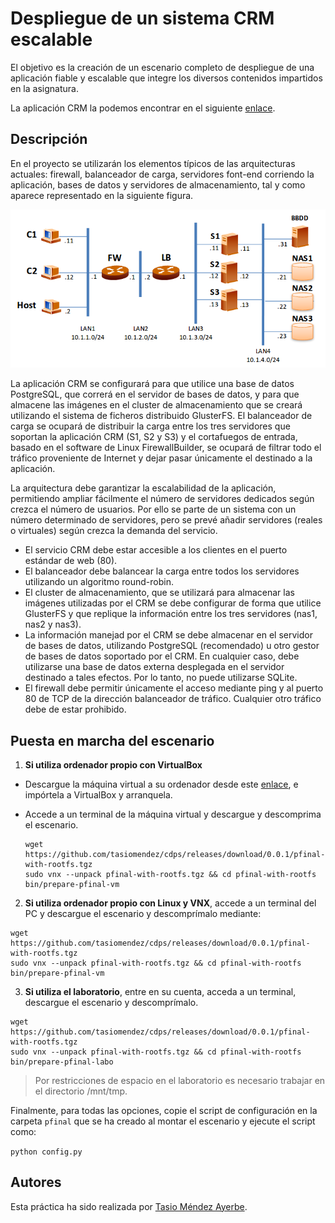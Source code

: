 # Despliegue de un sistema CRM escalable

El objetivo es la creación de un escenario completo de despliegue de una aplicación fiable y escalable que integre los diversos contenidos impartidos en la asignatura.

La aplicación CRM la podemos encontrar en el siguiente [enlace](https://github.com/CORE-UPM/CRM_2017).

## Descripción

En el proyecto se utilizarán los elementos típicos de las arquitecturas actuales: firewall, balanceador de carga, servidores font-end corriendo la aplicación, bases de datos y servidores de almacenamiento, tal y como aparece representado en la siguiente figura.

![stage](stage.png)

La aplicación CRM se configurará para que utilice una base de datos PostgreSQL, que correrá en el servidor de bases de datos, y para que almacene las imágenes en el cluster de almacenamiento que se creará utilizando el sistema de ficheros distribuido GlusterFS. El balanceador de carga se ocupará de distribuir la carga entre los tres servidores que soportan la aplicación CRM (S1, S2 y S3) y el cortafuegos de entrada, basado en el software de Linux FirewallBuilder, se ocupará de filtrar todo el tráfico proveniente de Internet y dejar pasar únicamente el destinado a la aplicación.

La arquitectura debe garantizar la escalabilidad de la aplicación, permitiendo ampliar fácilmente el número de servidores dedicados según crezca el número de usuarios. Por ello se parte de un sistema con un número determinado de servidores, pero se prevé añadir servidores (reales o virtuales) según crezca la demanda del servicio.

* El servicio CRM debe estar accesible a los clientes en el puerto estándar de web (80).
* El balanceador debe balancear la carga entre todos los servidores utilizando un algoritmo round-robin.
* El cluster de almacenamiento, que se utilizará para almacenar las imágenes utilizadas por el CRM se debe configurar de forma que utilice GlusterFS y que replique la información entre los tres servidores (nas1, nas2 y nas3).
* La información manejad por el CRM se debe almacenar en el servidor de bases de datos, utilizando PostgreSQL (recomendado) u otro gestor de bases de datos soportado por el CRM. En cualquier caso, debe utilizarse una base de datos externa desplegada en el servidor destinado a tales efectos. Por lo tanto, no puede utilizarse SQLite.
* El firewall debe permitir únicamente el acceso mediante ping y al puerto 80 de TCP de la dirección balanceador de tráfico. Cualquier otro tráfico debe de estar prohibido.

## Puesta en marcha del escenario

1. **Si utiliza ordenador propio con VirtualBox**

  * Descargue la máquina virtual a su ordenador desde este [enlace](http://idefix.dit.upm.es/cdps/CDPS2017-v1.ova), e impórtela a VirtualBox y arranquela.

  * Accede a un terminal de la máquina virtual y descargue y descomprima el escenario.
    ```shell
    wget https://github.com/tasiomendez/cdps/releases/download/0.0.1/pfinal-with-rootfs.tgz
    sudo vnx --unpack pfinal-with-rootfs.tgz && cd pfinal-with-rootfs
    bin/prepare-pfinal-vm
    ```

2. **Si utiliza ordenador propio con Linux y VNX**, accede a un terminal del PC y descargue el escenario y descomprímalo mediante:

  ```shell
  wget https://github.com/tasiomendez/cdps/releases/download/0.0.1/pfinal-with-rootfs.tgz
  sudo vnx --unpack pfinal-with-rootfs.tgz && cd pfinal-with-rootfs
  bin/prepare-pfinal-vm
  ```

3. **Si utiliza el laboratorio**, entre en su cuenta, acceda a un terminal, descargue el escenario y descomprímalo.

  ```shell
  wget https://github.com/tasiomendez/cdps/releases/download/0.0.1/pfinal-with-rootfs.tgz
  sudo vnx --unpack pfinal-with-rootfs.tgz && cd pfinal-with-rootfs
  bin/prepare-pfinal-labo
  ```

  > Por restricciones de espacio en el laboratorio es necesario trabajar en el directorio /mnt/tmp.

Finalmente, para todas las opciones, copie el script de configuración en la carpeta `pfinal` que se ha creado al montar el escenario y ejecute el script como:

```python config.py```

## Autores

Esta práctica ha sido realizada por [Tasio Méndez Ayerbe](https://github.com/tasiomendez/).
